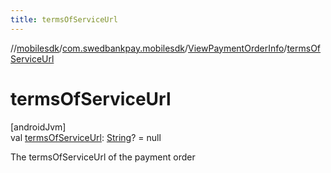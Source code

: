 ```yaml
---
title: termsOfServiceUrl
---
```

//[mobilesdk](../../../index.html)/[com.swedbankpay.mobilesdk](../index.html)/[ViewPaymentOrderInfo](index.html)/[termsOfServiceUrl](terms-of-service-url.html)



# termsOfServiceUrl



[androidJvm]\
val [termsOfServiceUrl](terms-of-service-url.html): [String](https://kotlinlang.org/api/latest/jvm/stdlib/kotlin/-string/index.html)? = null



The termsOfServiceUrl of the payment order




